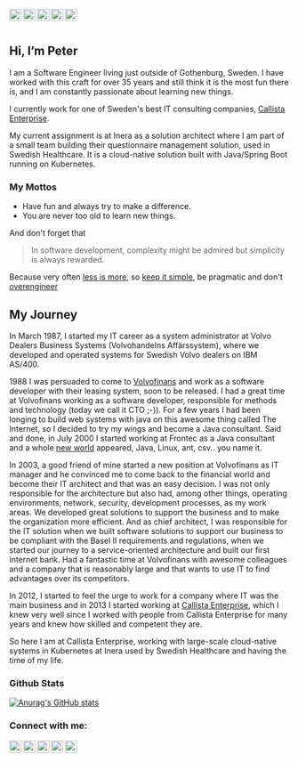 [<img align="left" alt="@merikan@mastodon.social | Mastodon" width="22px" src="https://cdn.jsdelivr.net/npm/simple-icons@v13/icons/mastodon.svg" />][mastodon]
[<img align="left" alt="@merikan@bluesky | Bluesky" width="22px" src="https://cdn.jsdelivr.net/npm/simple-icons@v13/icons/bluesky.svg" />][bluesky]
[<img align="left" alt="merikan@matrix | Matrix" width="22px" src="https://cdn.jsdelivr.net/npm/simple-icons@v13/icons/matrix.svg" />][matrix]
[<img align="left" alt="pmerikan@twitter | ExTwitter" width="22px" src="https://cdn.jsdelivr.net/npm/simple-icons@v13/icons/x.svg" />][twitter]
[<img align="left" alt="merikan@linkedin | LinkedIn" width="22px" src="https://cdn.jsdelivr.net/npm/simple-icons@v13/icons/linkedin.svg" />][linkedin]

<br />
<br />

## Hi, I’m Peter

I am a Software Engineer living just outside of Gothenburg, Sweden. I have worked with this craft for over 35 years and still think it is the most fun there is, and I am constantly passionate about learning new things.

I currently work for one of Sweden's best IT consulting companies, [Callista Enterprise](https://callistaenterprise.se/). 

My current assignment is at Inera as a solution architect where I am part of a small team building their questionnaire management solution, used in Swedish Healthcare. It is a cloud-native solution built with Java/Spring Boot running on Kubernetes.


### My Mottos
* Have fun and always try to make a difference. 
* You are never too old to learn new things.

And don't forget that      
> In software development, 
> complexity might be admired but simplicity is always rewarded.   

Because very often [less is more](https://en.wikipedia.org/wiki/Minimalism#Minimalist_design_and_architecture), so [keep it simple](https://en.wikipedia.org/wiki/KISS_principle), be pragmatic and don't [overengineer](https://en.wikipedia.org/wiki/Overengineering)




## My Journey
In March 1987, I started my IT career as a system administrator at Volvo Dealers Business Systems (Volvohandelns Affärssystem), where we developed and operated systems for Swedish Volvo dealers on IBM AS/400.  

1988 I was persuaded to come to [Volvofinans](https://www.volvofinans.se/) and work as a software developer with their leasing system, soon to be released. I had a great time at Volvofinans working as a software developer, responsible for methods and technology (today we call it CTO ;-)).
For a few years I had been longing to build web systems with java on this awesome thing called The Internet, so I decided to try my wings and become a Java consultant. Said and done, in July 2000 I started working at Frontec as a Java consultant and a whole [new world](https://www.youtube.com/watch?v=hZ1Rb9hC4JY) appeared, Java, Linux, ant, csv.. you name it.

In 2003, a good friend of mine started a new position at Volvofinans as IT manager and he convinced me to come back to the financial world and become their IT architect and that was an easy decision. I was not only responsible for the architecture but also had, among other things, operating environments, network, security, development processes, as my work areas. 
We developed great solutions to support the business and to make the organization more efficient. And as chief architect, I was responsible for the IT solution when we built software solutions to support our business to be compliant with the Basel II requirements and regulations, when we started our journey to a service-oriented architecture and built our first internet bank. Had a fantastic time at Volvofinans with awesome colleagues and a company that is reasonably large and that wants to use IT to find advantages over its competitors.

In 2012, I started to feel the urge to work for a company where IT was the main business and in 2013 I started working at [Callista Enterprise](https://callistaenterprise.se/), which I knew very well since I worked with people from Callista Enterprise for many years and knew how skilled and competent they are.

So here I am at Callista Enterprise, working with large-scale cloud-native systems in Kubernetes at Inera used by Swedish Healthcare and having the time of my life. 

[website]: https://www.merikan.com/
[bluesky]: https://bsky.app/profile/merikan.bsky.social
[mastodon]: https://mastodon.social/@merikan
[twitter]: https://twitter.com/pmerikan
[linkedin]: https://linkedin.com/in/merikan
[matrix]: https://matrix.to/#/@merikan:matrix.org

<!--
**merikan/merikan** is a ✨ _special_ ✨ repository because its `README.md` (this file) appears on your GitHub profile.

Here are some ideas to get you started:

- 🔭 I’m currently working on ...
- 🌱 I’m currently learning ...
- 👯 I’m looking to collaborate on ...
- 🤔 I’m looking for help with ...
- 💬 Ask me about ...
- 📫 How to reach me: ...
- 😄 Pronouns: ...
- ⚡ Fun fact: ...
-->

### Github Stats

[![Anurag's GitHub stats](https://github-readme-stats.vercel.app/api?username=merikan)](https://github.com/anuraghazra/github-readme-stats)

### Connect with me:
[<img align="left" alt="@merikan@mastodon.social | Mastodon" width="22px" src="https://cdn.jsdelivr.net/npm/simple-icons@v13/icons/mastodon.svg" />][mastodon]
[<img align="left" alt="@merikan@bluesky | Bluesky" width="22px" src="https://cdn.jsdelivr.net/npm/simple-icons@v13/icons/bluesky.svg" />][bluesky]
[<img align="left" alt="merikan@matrix | Matrix" width="22px" src="https://cdn.jsdelivr.net/npm/simple-icons@v13/icons/matrix.svg" />][matrix]
[<img align="left" alt="pmerikan@twitter | ExTwitter" width="22px" src="https://cdn.jsdelivr.net/npm/simple-icons@v13/icons/x.svg" />][twitter]
[<img align="left" alt="merikan@linkedin | LinkedIn" width="22px" src="https://cdn.jsdelivr.net/npm/simple-icons@v13/icons/linkedin.svg" />][linkedin]

<br />
<br />

